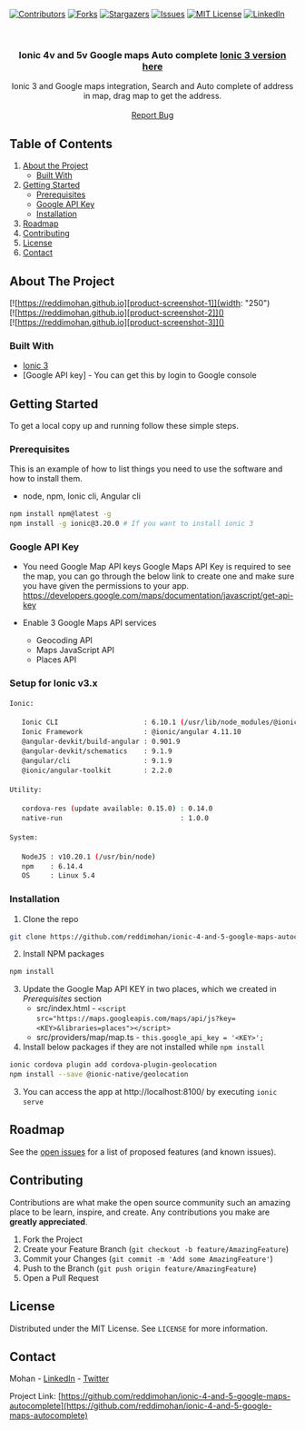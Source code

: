 [![Contributors][contributors-shield]][contributors-url]
[![Forks][forks-shield]][forks-url]
[![Stargazers][stars-shield]][stars-url]
[![Issues][issues-shield]][issues-url]
[![MIT License][license-shield]][license-url]
[![LinkedIn][linkedin-shield]][linkedin-url]



<!-- PROJECT LOGO -->
<br />
<p align="center">
  <a href="https://github.com/reddimohan/ionic-4-and-5-google-maps-autocomplete">
  </a>

  <h3 align="center">
    Ionic 4v and 5v Google maps Auto complete
    <a href="https://github.com/reddimohan/ionic-4-and-5-google-maps-autocomplete">
      Ionic 3 version here
    </a>
  </h3> 

  <p align="center">
    Ionic 3 and Google maps integration, Search and Auto complete of address in map, drag map to get the address.
    <br />
    <br />
    <a href="https://github.com/reddimohan/ionic-4-and-5-google-maps-autocomplete/issues">Report Bug</a>
  </p>
</p>



<!-- TABLE OF CONTENTS -->
## Table of Contents

1. [About the Project](#about-the-project)
    * [Built With](#built-with)
2. [Getting Started](#getting-started)
    * [Prerequisites](#prerequisites)
    * [Google API Key](#google-api-key)
    * [Installation](#installation)
3. [Roadmap](#roadmap)
4. [Contributing](#contributing)
5. [License](#license)
6. [Contact](#contact)



<!-- ABOUT THE PROJECT -->
## About The Project

[![https://reddimohan.github.io][product-screenshot-1]](width: "250")
<br />
[![https://reddimohan.github.io][product-screenshot-2]]()
<br />
[![https://reddimohan.github.io][product-screenshot-3]]()


### Built With

* [Ionic 3]()
* [Google API key] - You can get this by login to Google console


<!-- GETTING STARTED -->
## Getting Started

To get a local copy up and running follow these simple steps.

### Prerequisites

This is an example of how to list things you need to use the software and how to install them.
* node, npm, Ionic cli, Angular cli

```sh
npm install npm@latest -g
npm install -g ionic@3.20.0 # If you want to install ionic 3
```

### Google API Key
* You need Google Map API keys
Google Maps API Key is required to see the map, you can go through the below link to create one and make sure you have given the permissions to your app.
https://developers.google.com/maps/documentation/javascript/get-api-key

* Enable 3 Google Maps API services
    * Geocoding API
    * Maps JavaScript API
    * Places API
### Setup for Ionic v3.x
```sh
Ionic:

   Ionic CLI                     : 6.10.1 (/usr/lib/node_modules/@ionic/cli)
   Ionic Framework               : @ionic/angular 4.11.10
   @angular-devkit/build-angular : 0.901.9
   @angular-devkit/schematics    : 9.1.9
   @angular/cli                  : 9.1.9
   @ionic/angular-toolkit        : 2.2.0

Utility:

   cordova-res (update available: 0.15.0) : 0.14.0
   native-run                             : 1.0.0

System:

   NodeJS : v10.20.1 (/usr/bin/node)
   npm    : 6.14.4
   OS     : Linux 5.4
```

### Installation

1. Clone the repo
```sh
git clone https://github.com/reddimohan/ionic-4-and-5-google-maps-autocomplete.git
```
2. Install NPM packages
```sh
npm install
```
3. Update the Google Map API KEY in two places, which we created in *Prerequisites* section
    * src/index.html - `<script src="https://maps.googleapis.com/maps/api/js?key=<KEY>&libraries=places"></script>`
    * src/providers/map/map.ts - `this.google_api_key = '<KEY>';`
4. Install below packages if they are not installed while `npm install`
```sh
ionic cordova plugin add cordova-plugin-geolocation
npm install --save @ionic-native/geolocation
```
3. You can access the app at http://localhost:8100/ by executing `ionic serve`



<!-- ROADMAP -->
## Roadmap

See the [open issues](https://github.com/reddimohan/ionic-4-and-5-google-maps-autocomplete/issues) for a list of proposed features (and known issues).



<!-- CONTRIBUTING -->
## Contributing

Contributions are what make the open source community such an amazing place to be learn, inspire, and create. Any contributions you make are **greatly appreciated**.

1. Fork the Project
2. Create your Feature Branch (`git checkout -b feature/AmazingFeature`)
3. Commit your Changes (`git commit -m 'Add some AmazingFeature'`)
4. Push to the Branch (`git push origin feature/AmazingFeature`)
5. Open a Pull Request



<!-- LICENSE -->
## License

Distributed under the MIT License. See `LICENSE` for more information.



<!-- CONTACT -->
## Contact

Mohan - [LinkedIn](https://linkedin.com/in/reddimohan) - [Twitter](https://twitter.com/reddimohan)

Project Link: [https://github.com/reddimohan/ionic-4-and-5-google-maps-autocomplete](https://github.com/reddimohan/ionic-4-and-5-google-maps-autocomplete)







<!-- MARKDOWN LINKS & IMAGES -->
<!-- https://www.markdownguide.org/basic-syntax/#reference-style-links -->
[contributors-shield]: https://img.shields.io/github/contributors/reddimohan/ionic-4-and-5-google-maps-autocomplete.svg?style=flat-square
[contributors-url]: https://github.com/reddimohan/ionic-4-and-5-google-maps-autocomplete/graphs/contributors
[forks-shield]: https://img.shields.io/github/forks/reddimohan/ionic-4-and-5-google-maps-autocomplete.svg?style=flat-square
[forks-url]: https://github.com/reddimohan/ionic-4-and-5-google-maps-autocomplete/network/members
[stars-shield]: https://img.shields.io/github/stars/reddimohan/ionic-4-and-5-google-maps-autocomplete.svg?style=flat-square
[stars-url]: https://github.com/reddimohan/ionic-4-and-5-google-maps-autocomplete/stargazers
[issues-shield]: https://img.shields.io/github/issues/reddimohan/ionic-4-and-5-google-maps-autocomplete.svg?style=flat-square
[issues-url]: https://github.com/reddimohan/ionic-4-and-5-google-maps-autocomplete/issues
[license-shield]: https://img.shields.io/github/license/reddimohan/ionic-4-and-5-google-maps-autocomplete.svg?style=flat-square
[traffic-url]: https://github.com/reddimohan/ionic-4-and-5-google-maps-autocomplete/graphs/traffic
[traffic-shield]: https://img.shields.io/github/traffic/reddimohan/ionic-4-and-5-google-maps-autocomplete.svg?style=flat-square
[license-url]: https://github.com/reddimohan/ionic-4-and-5-google-maps-autocomplete/blob/master/LICENSE
[linkedin-shield]: https://img.shields.io/badge/-LinkedIn-black.svg?style=flat-square&logo=linkedin&colorB=555
[linkedin-url]: https://linkedin.com/in/reddimohan
[product-screenshot-1]: screenshots/1.png
[product-screenshot-2]: screenshots/2.png
[product-screenshot-3]: screenshots/3.png
